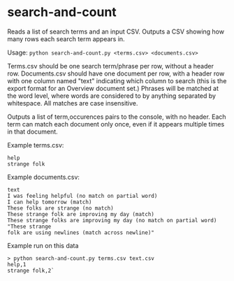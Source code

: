 search-and-count
================

Reads a list of search terms and an input CSV. Outputs a CSV showing how many rows each search term appears in.

Usage: `python search-and-count.py <terms.csv> <documents.csv>`

Terms.csv should be one search term/phrase per row, without a header row. Documents.csv should have one document per row, with a header row with one column named "text" indicating which column to search (this is the export format for an Overview document set.) Phrases will be matched at the word level, where words are considered to by anything separated by whitespace. All matches are case insensitive.

Outputs a list of term,occurences pairs to the console, with no header. Each term can match each document only once, even if it appears multiple times in that document.

Example terms.csv:

    help
    strange folk

Example documents.csv:

    text
    I was feeling helpful (no match on partial word)
    I can help tomorrow (match)
    These folks are strange (no match)
    These strange folk are improving my day (match)
    These strange folks are improving my day (no match on partial word)
    "These strange
    folk are using newlines (match across newline)"

Example run on this data

    > python search-and-count.py terms.csv text.csv 
    help,1
    strange folk,2`
